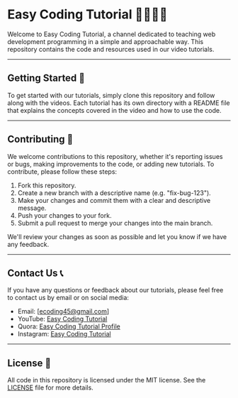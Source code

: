 # Easy Coding Tutorial 👨‍💻👩‍💻

Welcome to Easy Coding Tutorial, a channel dedicated to teaching web development programming in a simple and approachable way. This repository contains the code and resources used in our video tutorials.

---

## Getting Started 🚀

To get started with our tutorials, simply clone this repository and follow along with the videos. Each tutorial has its own directory with a README file that explains the concepts covered in the video and how to use the code.

---

## Contributing 🤝

We welcome contributions to this repository, whether it's reporting issues or bugs, making improvements to the code, or adding new tutorials. To contribute, please follow these steps:

1. Fork this repository.
2. Create a new branch with a descriptive name (e.g. "fix-bug-123").
3. Make your changes and commit them with a clear and descriptive message.
4. Push your changes to your fork.
5. Submit a pull request to merge your changes into the main branch.

We'll review your changes as soon as possible and let you know if we have any feedback.

---

## Contact Us 📞

If you have any questions or feedback about our tutorials, please feel free to contact us by email or on social media:

- Email: [ecoding45@gmail.com]
- YouTube: [Easy Coding Tutorial](https://www.youtube.com/c/easycodingtutorial)
- Quora: [Easy Coding Tutorial Profile](https://www.quora.com/profile/Easy-Coding-Tutorial)
- Instagram: [Easy Coding Tutorial](https://www.instagram.com/easy_coding__/?utm_medium=copy_link)

---

## License 📝

All code in this repository is licensed under the MIT license. See the [LICENSE](LICENSE) file for more details.
